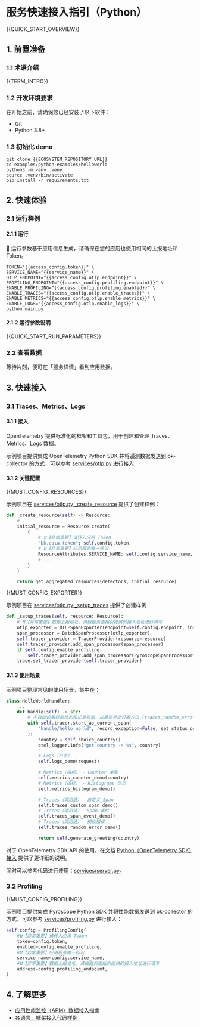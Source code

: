 # 服务快速接入指引（Python）

{{QUICK_START_OVERVIEW}}

## 1. 前置准备

### 1.1 术语介绍

{{TERM_INTRO}}

### 1.2 开发环境要求

在开始之前，请确保您已经安装了以下软件：
* Git
* Python 3.8+

### 1.3 初始化 demo

```shell
git clone {{ECOSYSTEM_REPOSITORY_URL}}
cd examples/python-examples/helloworld
python3 -m venv .venv
source .venv/bin/activate
pip install -r requirements.txt
```

## 2. 快速体验

### 2.1 运行样例

#### 2.1.1 运行

🌟 运行参数基于应用信息生成，请确保在您的应用也使用相同的上报地址和 Token。

```shell
TOKEN="{{access_config.token}}" \
SERVICE_NAME="{{service_name}}" \
OTLP_ENDPOINT="{{access_config.otlp.endpoint}}" \
PROFILING_ENDPOINT="{{access_config.profiling.endpoint}}" \
ENABLE_PROFILING="{{access_config.profiling.enabled}}" \
ENABLE_TRACES="{{access_config.otlp.enable_traces}}" \
ENABLE_METRICS="{{access_config.otlp.enable_metrics}}" \
ENABLE_LOGS="{{access_config.otlp.enable_logs}}" \
python main.py
```

#### 2.1.2 运行参数说明

{{QUICK_START_RUN_PARAMETERS}}

### 2.2 查看数据

等待片刻，便可在「服务详情」看到应用数据。


## 3. 快速接入

### 3.1 Traces、Metrics、Logs

#### 3.1.1 接入

OpenTelemetry 提供标准化的框架和工具包，用于创建和管理 Traces、Metrics、Logs 数据。

示例项目提供集成 OpenTelemetry Python SDK 并将遥测数据发送到 bk-collector 的方式，可以参考 <a href="{{ECOSYSTEM_CODE_ROOT_URL}}/examples/python-examples/helloworld/services/otlp.py" target="_blank">services/otlp.py</a> 进行接入

#### 3.1.2 关键配置

{{MUST_CONFIG_RESOURCES}}

示例项目在 <a href="{{ECOSYSTEM_CODE_ROOT_URL}}/examples/python-examples/helloworld/services/otlp.py" target="_blank">services/otlp.py _create_resource</a> 提供了创建样例：

```python
def _create_resource(self) -> Resource:
    # ...
    initial_resource = Resource.create(
        {
            # ❗❗【非常重要】请传入应用 Token
            "bk.data.token": self.config.token,
            # ❗❗【非常重要】应用服务唯一标识
            ResourceAttributes.SERVICE_NAME: self.config.service_name,
            # ...
        }
    )

    return get_aggregated_resources(detectors, initial_resource)
```

{{MUST_CONFIG_EXPORTER}}

示例项目在 <a href="{{ECOSYSTEM_CODE_ROOT_URL}}/examples/python-examples/helloworld/services/otlp.py" target="_blank">services/otlp.py _setup_traces</a> 提供了创建样例：

```python
def _setup_traces(self, resource: Resource):
    # ❗️❗【非常重要】数据上报地址，请根据页面指引提供的接入地址进行填写
    otlp_exporter = OTLPSpanExporter(endpoint=self.config.endpoint, insecure=True)
    span_processor = BatchSpanProcessor(otlp_exporter)
    self.tracer_provider = TracerProvider(resource=resource)
    self.tracer_provider.add_span_processor(span_processor)
    if self.config.enable_profiling:
        self.tracer_provider.add_span_processor(PyroscopeSpanProcessor())
    trace.set_tracer_provider(self.tracer_provider)
```

#### 3.1.3 使用场景

示例项目整理常见的使用场景，集中在：

```python
class HelloWorldHandler:
    ...
    def handle(self) -> str:
        # 不自动设置异常状态和记录异常，以展示手动设置方法 (traces_random_error_demo)
        with self.tracer.start_as_current_span(
            "handle/hello_world", record_exception=False, set_status_on_exception=False
        ):
            country = self.choice_country()
            otel_logger.info("get country -> %s", country)

            # Logs（日志）
            self.logs_demo(request)

            # Metrics（指标） - Counter 类型
            self.metrics_counter_demo(country)
            # Metrics（指标） - Histograms 类型
            self.metrics_histogram_demo()

            # Traces（调用链）- 自定义 Span
            self.traces_custom_span_demo()
            # Traces（调用链）- Span 事件
            self.traces_span_event_demo()
            # Traces（调用链）- 模拟错误
            self.traces_random_error_demo()

            return self.generate_greeting(country)
```

对于 OpenTelemetry SDK API 的使用，在文档 <a href="{{ECOSYSTEM_CODE_ROOT_URL}}/examples/python-examples/helloworld/README.md" target="_blank">Python（OpenTelemetry SDK）接入</a> 提供了更详细的说明。

同时可以参考代码进行使用：<a href="{{ECOSYSTEM_CODE_ROOT_URL}}/examples/python-examples/helloworld/services/server.py" target="_blank">services/server.py</a>。

### 3.2 Profiling

{{MUST_CONFIG_PROFILING}}

示例项目提供集成 Pyroscope Python SDK 并将性能数据发送到 bk-collector 的方式，可以参考 <a href="{{ECOSYSTEM_CODE_ROOT_URL}}/examples/python-examples/helloworld/services/profiling.py" target="_blank">services/profiling.py</a> 进行接入：

```python
self.config = ProfilingConfig(
    #❗❗【非常重要】请传入应用 Token
    token=config.token,
    enabled=config.enable_profiling,
    #❗❗【非常重要】应用服务唯一标识
    service_name=config.service_name,
    #❗❗【非常重要】数据上报地址，请根据页面指引提供的接入地址进行填写
    address=config.profiling_endpoint,
)
```


## 4. 了解更多

* <a href="{{APM_ACCESS_URL}}" target="_blank">应用性能监控（APM）数据接入指南</a>
* <a href="{{ECOSYSTEM_REPOSITORY_URL}}" target="_blank">各语言、框架接入代码样例</a>
